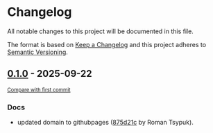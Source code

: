 # Changelog

All notable changes to this project will be documented in this file.

The format is based on [Keep a Changelog](http://keepachangelog.com/en/1.0.0/)
and this project adheres to [Semantic Versioning](http://semver.org/spec/v2.0.0.html).

<!-- insertion marker -->
## [0.1.0](https://github.com/tsypuk/aws-news/releases/tag/0.1.0) - 2025-09-22

<small>[Compare with first commit](https://github.com/tsypuk/aws-news/compare/875d21c8ce3128394e3ab0a5472e5ae8c375288c...0.1.0)</small>

### Docs

- updated domain to githubpages ([875d21c](https://github.com/tsypuk/aws-news/commit/875d21c8ce3128394e3ab0a5472e5ae8c375288c) by Roman Tsypuk).

